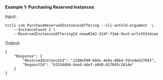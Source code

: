 **Example 1: Purchasing Reserved Instances**



Input: 

```
tccli cvm PurchaseReservedInstancesOffering --cli-unfold-argument  \
    --InstanceCount 2 \
    --ReservedInstancesOfferingId noew0342-324f-f3ab-9uut-wrlnth53dcee
```

Output: 
```
{
    "Response": {
        "ReservedInstanceId": "13d8e599-b8dc-4e8a-80b4-7dce9eb27043",
        "RequestId": "b333ddb8-4aed-4def-a0d9-617043c2614e"
    }
}
```

